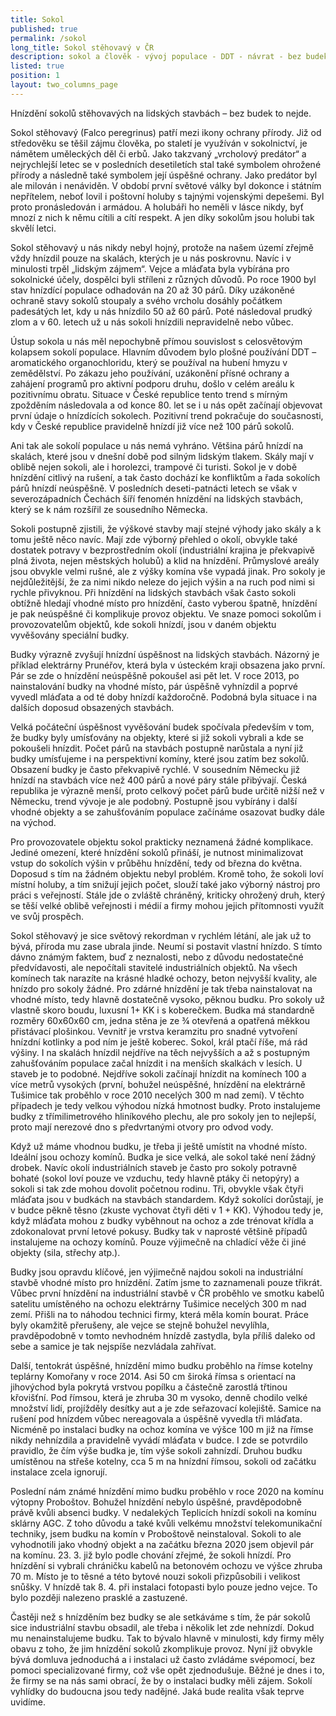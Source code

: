 ```yaml
---
title: Sokol
published: true
permalink: /sokol
long_title: Sokol stěhovavý v ČR
description: sokol a člověk - vývoj populace - DDT - návrat - bez budek to nejde
listed: true
position: 1
layout: two_columns_page
---
```

Hnízdění sokolů stěhovavých na lidských stavbách – bez budek to nejde.



Sokol stěhovavý (Falco peregrinus) patří mezi ikony ochrany přírody. Již od středověku se těšil zájmu člověka, po staletí je využíván v sokolnictví, je námětem uměleckých děl či erbů. Jako takzvaný „vrcholový predátor“ a nejrychlejší letec se v posledních desetiletích stal také symbolem ohrožené přírody a následně také symbolem její úspěšné ochrany. Jako predátor byl ale milován i nenáviděn. V období první světové války byl dokonce i státním nepřítelem, neboť lovil i poštovní holuby s tajnými vojenskými depešemi. Byl proto pronásledován i armádou. A holubáři ho neměli v lásce nikdy, byť mnozí z nich k němu cítili a cítí respekt. A jen díky sokolům jsou holubi tak skvělí letci.

Sokol stěhovavý u nás nikdy nebyl hojný, protože na našem území zřejmě vždy hnízdil pouze na skalách, kterých je u nás poskrovnu. Navíc i v minulosti trpěl „lidským zájmem“. Vejce a mláďata byla vybírána pro sokolnické účely, dospělci byli stříleni z různých důvodů. Po roce 1900 byl stav hnízdící populace odhadován na 20 až 30 párů. Díky uzákoněné ochraně stavy sokolů stoupaly a svého vrcholu dosáhly počátkem padesátých let, kdy u nás hnízdilo 50 až 60 párů. Poté následoval prudký zlom a v 60. letech už u nás sokoli hnízdili nepravidelně nebo vůbec. 

Ústup sokola u nás měl nepochybně přímou souvislost s celosvětovým kolapsem sokolí populace. Hlavním důvodem bylo plošné používání DDT – aromatického organochloridu, který se používal na hubení hmyzu v zemědělství. Po zákazu jeho používání, uzákonění přísné ochrany a zahájení programů pro aktivní podporu druhu, došlo v celém areálu k pozitivnímu obratu. Situace v České republice tento trend s mírným zpožděním následovala a od konce 80. let se i u nás opět začínají objevovat první údaje o hnízdících sokolech. Pozitivní trend pokračuje do současnosti, kdy v České republice pravidelně hnízdí již více než 100 párů sokolů. 

Ani tak ale sokolí populace u nás nemá vyhráno. Většina párů hnízdí na skalách, které jsou v dnešní době pod silným lidským tlakem. Skály mají v oblibě nejen sokoli, ale i horolezci, trampové či turisti. Sokol je v době hnízdění citlivý na rušení, a tak často dochází ke konfliktům a řada sokolích párů hnízdí neúspěšně. V posledních deseti-patnácti letech se však v severozápadních Čechách šíří fenomén hnízdění na lidských stavbách, který se k nám rozšířil ze sousedního Německa. 

Sokoli postupně zjistili, že výškové stavby mají stejné výhody jako skály a k tomu ještě něco navíc. Mají zde výborný přehled o okolí, obvykle také dostatek potravy v bezprostředním okolí (industriální krajina je překvapivě plná života, nejen městských holubů) a klid na hnízdění. Průmyslové areály jsou obvykle velmi rušné, ale z výšky komína vše vypadá jinak. Pro sokoly je nejdůležitější, že za nimi nikdo neleze do jejich výšin a na ruch pod nimi si rychle přivyknou. Při hnízdění na lidských stavbách však často sokoli obtížně hledají vhodné místo pro hnízdění, často vyberou špatně, hnízdění je pak neúspěšné či komplikuje provoz objektu. Ve snaze pomoci sokolům i provozovatelům objektů, kde sokoli hnízdí, jsou v daném objektu vyvěšovány speciální budky.

Budky výrazně zvyšují hnízdní úspěšnost na lidských stavbách. Názorný je příklad elektrárny Prunéřov, která byla v ústeckém kraji obsazena jako první. Pár se zde o hnízdění neúspěšně pokoušel asi pět let. V roce 2013, po nainstalování budky na vhodné místo, pár úspěšně vyhnízdil a poprvé vyvedl mláďata a od té doby hnízdí každoročně. Podobná byla situace i na dalších doposud obsazených stavbách. 

Velká počáteční úspěšnost vyvěšování budek spočívala především v tom, že budky byly umísťovány na objekty, které si již sokoli vybrali a kde se pokoušeli hnízdit. Počet párů na stavbách postupně narůstala a nyní již budky umísťujeme i na perspektivní komíny, které jsou zatím bez sokolů. Obsazení budky je často překvapivě rychlé. V sousedním Německu již hnízdí na stavbách více než 400 párů a nové páry stále přibývají. Česká republika je výrazně menší, proto celkový počet párů bude určitě nižší než v Německu, trend vývoje je ale podobný. Postupně jsou vybírány i další vhodné objekty a se zahušťováním populace začínáme osazovat budky dále na východ.

Pro provozovatele objektu sokol prakticky neznamená žádné komplikace. Jediné omezení, které hnízdění sokolů přináší, je nutnost minimalizovat vstup do sokolích výšin v průběhu hnízdění, tedy od března do května. Doposud s tím na žádném objektu nebyl problém. Kromě toho, že sokoli loví místní holuby, a tím snižují jejich počet, slouží také jako výborný nástroj pro práci s veřejností. Stále jde o zvláště chráněný, kriticky ohrožený druh, který se těší velké oblibě veřejnosti i médií a firmy mohou jejich přítomnosti využít ve svůj prospěch. 



Sokol stěhovavý je sice světový rekordman v rychlém létání, ale jak už to bývá, příroda mu zase ubrala jinde. Neumí si postavit vlastní hnízdo. S tímto dávno známým faktem, buď z neznalosti, nebo z důvodu nedostatečné předvídavosti, ale nepočítali stavitelé industriálních objektů. Na všech komínech tak narazíte na krásné hladké ochozy, beton nejvyšší kvality, ale hnízdo pro sokoly žádné. Pro zdárné hnízdění je tak třeba nainstalovat na vhodné místo, tedy hlavně dostatečně vysoko, pěknou budku. Pro sokoly už vlastně skoro boudu, luxusní 1+ KK i s koberečkem. Budka má standardně rozměry 60x60x60 cm, jedna stěna je ze ¾ otevřená a opatřená měkkou přistávací plošinkou. Vevnitř je vrstva keramzitu pro snadné vytvoření hnízdní kotlinky a pod ním je ještě koberec. Sokol, král ptačí říše, má rád výšiny. I na skalách hnízdil nejdříve na těch nejvyšších a až s postupným zahušťováním populace začal hnízdit i na menších skalkách v lesích. U staveb je to podobné. Nejdříve sokoli začínají hnízdit na komínech 100 a více metrů vysokých (první, bohužel neúspěšné, hnízdění na elektrárně Tušimice tak proběhlo v roce 2010  necelých 300 m nad zemí). V těchto případech je tedy velkou výhodou nízká hmotnost budky. Proto instalujeme budky z třímilimetrového hliníkového plechu, ale pro sokoly jen to nejlepší, proto mají nerezové dno s předvrtanými otvory pro odvod vody. 

Když už máme vhodnou budku, je třeba ji ještě umístit na vhodné místo. Ideální jsou ochozy komínů. Budka je sice velká, ale sokol také není žádný drobek. Navíc okolí industriálních staveb je často pro sokoly potravně bohaté (sokol loví pouze ve vzduchu, tedy hlavně ptáky či netopýry) a sokoli si tak zde mohou dovolit početnou rodinu. Tři, obvykle však čtyři mláďata jsou v budkách na stavbách standardem. Když sokolíci dorůstají, je v budce pěkně těsno (zkuste vychovat čtyři děti v 1 + KK). Výhodou tedy je, když mláďata mohou z budky vyběhnout na ochoz a zde trénovat křídla a zdokonalovat první letové pokusy. Budky tak v naprosté většině případů instalujeme na ochozy komínů. Pouze výjimečně na chladící věže či jiné objekty (sila, střechy atp.). 

Budky jsou opravdu klíčové, jen výjimečně najdou sokoli na industriální stavbě vhodné místo pro hnízdění. Zatím jsme to zaznamenali pouze třikrát. Vůbec první hnízdění na industriální stavbě v ČR proběhlo ve smotku kabelů satelitu umístěného na ochozu elektrárny Tušimice necelých 300 m nad zemí. Přišli na to náhodou technici firmy, která měla komín bourat. Práce byly okamžitě přerušeny, ale vejce se stejně bohužel nevylíhla, pravděpodobně v tomto nevhodném hnízdě zastydla, byla příliš daleko od sebe a samice je tak nejspíše nezvládala zahřívat. 

Další, tentokrát úspěšné, hnízdění mimo budku proběhlo na římse kotelny teplárny Komořany v roce 2014. Asi 50 cm široká římsa s orientací na jihovýchod byla pokrytá vrstvou popílku a částečně zarostlá třtinou křovišťní. Pod římsou, která je zhruba 30 m vysoko, denně chodilo velké množství lidí, projížděly desítky aut a je zde seřazovací kolejiště. Samice na rušení pod hnízdem vůbec nereagovala a úspěšně vyvedla tři mláďata. Nicméně po instalaci budky na ochoz komína ve výšce 100 m již na římse nikdy nehnízdila a pravidelně vyvádí mláďata v budce. I zde se potvrdilo pravidlo, že čím výše budka je, tím výše sokoli zahnízdí. Druhou budku umístěnou na střeše kotelny, cca 5 m na hnízdní římsou, sokoli od začátku instalace zcela ignorují. 

Poslední nám známé hnízdění mimo budku proběhlo v roce 2020 na komínu výtopny Proboštov. Bohužel hnízdění nebylo úspěšné, pravděpodobně právě kvůli absenci budky. V nedalekých Teplicích hnízdí sokoli na komínu sklárny AGC. Z toho důvodu a také kvůli velkému množství telekomunikační techniky, jsem budku na komín v Proboštově neinstaloval. Sokoli to ale vyhodnotili jako vhodný objekt a na začátku března 2020 jsem objevil pár na komínu. 23. 3. již bylo podle chování zřejmé, že sokoli hnízdí. Pro hnízdění si vybrali chráničku kabelů na betonovém ochozu ve výšce zhruba 70 m. Místo je to těsné a této bytové nouzi sokoli přizpůsobili i velikost snůšky. V hnízdě tak 8. 4. při instalaci fotopasti bylo pouze jedno vejce. To bylo později nalezeno prasklé a zastuzené. 

Častěji než s hnízděním bez budky se ale setkáváme s tím, že pár sokolů sice industriální stavbu  obsadil, ale třeba i několik let zde nehnízdí. Dokud mu nenainstalujeme budku. Tak to bývalo hlavně v minulosti, kdy firmy měly obavu z toho, že jim hnízdění sokolů zkomplikuje provoz. Nyní již obvykle bývá domluva jednoduchá a i instalaci už často zvládáme svépomocí, bez pomoci specializované firmy, což vše opět zjednodušuje. Běžné je dnes i to, že firmy se na nás sami obrací, že by o instalaci budky měli zájem. Sokolí vyhlídky do budoucna jsou tedy nadějné. Jaká bude realita však teprve uvidíme.
